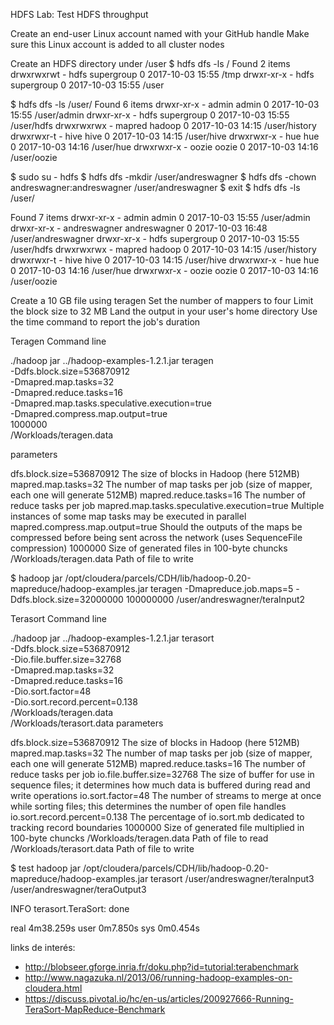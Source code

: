 HDFS Lab: Test HDFS throughput

Create an end-user Linux account named with your GitHub handle
Make sure this Linux account is added to all cluster nodes

Create an HDFS directory under /user
$ hdfs dfs -ls /
Found 2 items
drwxrwxrwt   - hdfs supergroup          0 2017-10-03 15:55 /tmp
drwxr-xr-x   - hdfs supergroup          0 2017-10-03 15:55 /user

$ hdfs dfs -ls /user/
Found 6 items
drwxr-xr-x   - admin  admin               0 2017-10-03 15:55 /user/admin
drwxr-xr-x   - hdfs   supergroup          0 2017-10-03 15:55 /user/hdfs
drwxrwxrwx   - mapred hadoop              0 2017-10-03 14:15 /user/history
drwxrwxr-t   - hive   hive                0 2017-10-03 14:15 /user/hive
drwxrwxr-x   - hue    hue                 0 2017-10-03 14:16 /user/hue
drwxrwxr-x   - oozie  oozie               0 2017-10-03 14:16 /user/oozie

$ sudo su - hdfs
$ hdfs dfs -mkdir /user/andreswagner
$ hdfs dfs -chown andreswagner:andreswagner /user/andreswagner
$ exit
$ hdfs dfs -ls /user/

Found 7 items
drwxr-xr-x   - admin        admin                 0 2017-10-03 15:55 /user/admin
drwxr-xr-x   - andreswagner andreswagner          0 2017-10-03 16:48 /user/andreswagner
drwxr-xr-x   - hdfs         supergroup            0 2017-10-03 15:55 /user/hdfs
drwxrwxrwx   - mapred       hadoop                0 2017-10-03 14:15 /user/history
drwxrwxr-t   - hive         hive                  0 2017-10-03 14:15 /user/hive
drwxrwxr-x   - hue          hue                   0 2017-10-03 14:16 /user/hue
drwxrwxr-x   - oozie        oozie                 0 2017-10-03 14:16 /user/oozie

Create a 10 GB file using teragen
Set the number of mappers to four
Limit the block size to 32 MB
Land the output in your user's home directory
Use the time command to report the job's duration

Teragen
Command line

./hadoop jar ../hadoop-examples-1.2.1.jar teragen \
    -Ddfs.block.size=536870912 \
    -Dmapred.map.tasks=32 \
    -Dmapred.reduce.tasks=16 \
    -Dmapred.map.tasks.speculative.execution=true \
    -Dmapred.compress.map.output=true \
    1000000 \
    /Workloads/teragen.data


parameters

dfs.block.size=536870912	The size of blocks in Hadoop (here 512MB)
mapred.map.tasks=32	The number of map tasks per job (size of mapper, each one will generate 512MB)
mapred.reduce.tasks=16	The number of reduce tasks per job
mapred.map.tasks.speculative.execution=true	Multiple instances of some map tasks may be executed in parallel
mapred.compress.map.output=true	Should the outputs of the maps be compressed before being sent across the network (uses SequenceFile compression)
1000000	Size of generated files in 100-byte chuncks
/Workloads/teragen.data	Path of file to write

$ hadoop jar /opt/cloudera/parcels/CDH/lib/hadoop-0.20-mapreduce/hadoop-examples.jar teragen -Dmapreduce.job.maps=5 -Ddfs.block.size=32000000 100000000 /user/andreswagner/teraInput2


Terasort
Command line

./hadoop jar ../hadoop-examples-1.2.1.jar terasort \
    -Ddfs.block.size=536870912 \
    -Dio.file.buffer.size=32768 \
    -Dmapred.map.tasks=32 \
    -Dmapred.reduce.tasks=16 \
    -Dio.sort.factor=48 \
    -Dio.sort.record.percent=0.138 \
    /Workloads/teragen.data \
    /Workloads/terasort.data
parameters

dfs.block.size=536870912	The size of blocks in Hadoop (here 512MB)
mapred.map.tasks=32	The number of map tasks per job (size of mapper, each one will generate 512MB)
mapred.reduce.tasks=16	The number of reduce tasks per job
io.file.buffer.size=32768	The size of buffer for use in sequence files; it determines how much data is buffered during read and write operations
io.sort.factor=48	The number of streams to merge at once while sorting files; this determines the number of open file handles
io.sort.record.percent=0.138	The percentage of io.sort.mb dedicated to tracking record boundaries
1000000	Size of generated file multiplied in 100-byte chuncks
/Workloads/teragen.data	Path of file to read
/Workloads/terasort.data	Path of file to write


$ test hadoop jar /opt/cloudera/parcels/CDH/lib/hadoop-0.20-mapreduce/hadoop-examples.jar terasort /user/andreswagner/teraInput3 /user/andreswagner/teraOutput3

INFO terasort.TeraSort: done

real	4m38.259s
user	0m7.850s
sys	0m0.454s

links de interés: 
* http://blobseer.gforge.inria.fr/doku.php?id=tutorial:terabenchmark
* http://www.nagazuka.nl/2013/06/running-hadoop-examples-on-cloudera.html
* https://discuss.pivotal.io/hc/en-us/articles/200927666-Running-TeraSort-MapReduce-Benchmark

